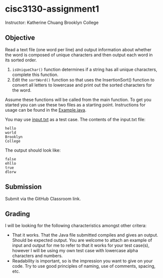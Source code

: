 # cisc3130-assignment1

Instructor: Katherine Chuang
Brooklyn College

## Objective
Read a text file (one word per line) and output information about whether the word is composed of unique characters and then output each word in its sorted order. 

1. `isUniqueChar()` function determines if a string has all unique characters, complete this function.
2. Edit the `sortWord()` function so that uses the InsertionSort() function to convert all letters to lowercase and print out the sorted characters for the word.

Assume these functions will be called from the main function. To get you started you can use these two files as a starting point. Instructions for usage can be found in the [Example.java](Example.java).

You may use [input.txt](input.txt) as a test case. The contents of the input.txt file:

```
hello
world
Brooklyn
College
```

The output should look like: 
```
false
ehllo
true
dlorw
```


## Submission
Submit via the GitHub Classroom link.

## Grading
I will be looking for the following characteristics amongst other critera:

* That it works. That the Java file submitted compiles and gives an output. Should be expected output. You are welcome to attach an example of input and output for me to refer to that it works for your test case(s), however I will be using my own test case with lowercase alpha characters and numbers.
* Readability is important, so is the impression you want to give on your code. Try to use good principles of naming, use of comments, spacing, etc.
